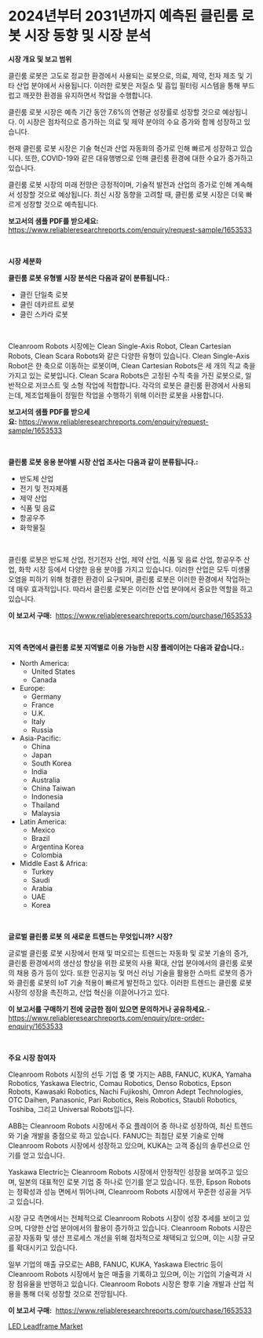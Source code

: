 <p><h1>2024년부터 2031년까지 예측된 클린룸 로봇 시장 동향 및 시장 분석</h1></p><p><strong>시장 개요 및 보고 범위</strong></p>
<p><p>클린룸 로봇은 고도로 정교한 환경에서 사용되는 로봇으로, 의료, 제약, 전자 제조 및 기타 산업 분야에서 사용됩니다. 이러한 로봇은 저질소 및 흡입 필터링 시스템을 통해 부드럽고 깨끗한 환경을 유지하면서 작업을 수행합니다.</p><p>클린룸 로봇 시장은 예측 기간 동안 7.6%의 연평균 성장률로 성장할 것으로 예상됩니다. 이 시장은 점차적으로 증가하는 의료 및 제약 분야의 수요 증가와 함께 성장하고 있습니다.</p><p>현재 클린룸 로봇 시장은 기술 혁신과 산업 자동화의 증가로 인해 빠르게 성장하고 있습니다. 또한, COVID-19와 같은 대유행병으로 인해 클린룸 환경에 대한 수요가 증가하고 있습니다.</p><p>클린룸 로봇 시장의 미래 전망은 긍정적이며, 기술적 발전과 산업의 증가로 인해 계속해서 성장할 것으로 예상됩니다. 최신 시장 동향을 고려할 때, 클린룸 로봇 시장은 더욱 빠르게 성장할 것으로 예측됩니다.</p></p>
<p><strong>보고서의 샘플 PDF를 받으세요:</strong> <a href="https://www.reliableresearchreports.com/enquiry/request-sample/1653533">https://www.reliableresearchreports.com/enquiry/request-sample/1653533</a></p>
<p>&nbsp;</p>
<p><strong>시장 세분화</strong></p>
<p><strong>클린룸 로봇 유형별 시장 분석은 다음과 같이 분류됩니다.:</strong></p>
<p><ul><li>클린 단일축 로봇</li><li>클린 데카르트 로봇</li><li>클린 스카라 로봇</li></ul></p>
<p>&nbsp;</p>
<p><p>Cleanroom Robots 시장에는 Clean Single-Axis Robot, Clean Cartesian Robots, Clean Scara Robots와 같은 다양한 유형이 있습니다. Clean Single-Axis Robot은 한 축으로 이동하는 로봇이며, Clean Cartesian Robots은 세 개의 직교 축을 가지고 있는 로봇입니다. Clean Scara Robots은 고정된 수직 축을 가진 로봇으로, 일반적으로 저코스트 및 소형 작업에 적합합니다. 각각의 로봇은 클린룸 환경에서 사용되는데, 제조업체들이 정밀한 작업을 수행하기 위해 이러한 로봇을 사용합니다.</p></p>
<p><strong>보고서의 샘플 PDF를 받으세요:</strong>&nbsp;<a href="https://www.reliableresearchreports.com/enquiry/request-sample/1653533">https://www.reliableresearchreports.com/enquiry/request-sample/1653533</a></p>
<p>&nbsp;</p>
<p><strong> 클린룸 로봇 응용 분야별 시장 산업 조사는 다음과 같이 분류됩니다.:</strong></p>
<p><ul><li>반도체 산업</li><li>전기 및 전자제품</li><li>제약 산업</li><li>식품 및 음료</li><li>항공우주</li><li>화학물질</li></ul></p>
<p>&nbsp;</p>
<p><p>클린룸 로봇은 반도체 산업, 전기전자 산업, 제약 산업, 식품 및 음료 산업, 항공우주 산업, 화학 시장 등에서 다양한 응용 분야를 가지고 있습니다. 이러한 산업은 모두 미생물 오염을 피하기 위해 청결한 환경이 요구되며, 클린룸 로봇은 이러한 환경에서 작업하는 데 매우 효과적입니다. 따라서 클린룸 로봇은 이러한 산업 분야에서 중요한 역할을 하고 있습니다.</p></p>
<p><strong>이 보고서 구매:</strong>&nbsp; <a href="https://www.reliableresearchreports.com/purchase/1653533">https://www.reliableresearchreports.com/purchase/1653533</a></p>
<p>&nbsp;</p>
<p><strong>지역 측면에서 클린룸 로봇 지역별로 이용 가능한 시장 플레이어는 다음과 같습니다.:</strong></p>
<p><ul>
    <li>
        North America:
        <ul>
            <li>United States</li>
            <li>Canada</li>
        </ul>
    </li>
    <li>
        Europe:
        <ul>
            <li>Germany</li>
            <li>France</li>
            <li>U.K.</li>
            <li>Italy</li>
            <li>Russia</li>
        </ul>
    </li>
    <li>
        Asia-Pacific:
        <ul>
            <li>China</li>
            <li>Japan</li>
            <li>South Korea</li>
            <li>India</li>
            <li>Australia</li>
            <li>China Taiwan</li>
            <li>Indonesia</li>
            <li>Thailand</li>
            <li>Malaysia</li>
        </ul>
    </li>
    <li>
        Latin America:
        <ul>
            <li>Mexico</li>
            <li>Brazil</li>
            <li>Argentina Korea</li>
            <li>Colombia</li>
        </ul>
    </li>
    <li>
        Middle East & Africa:
        <ul>
            <li>Turkey</li>
            <li>Saudi</li>
            <li>Arabia</li>
            <li>UAE</li>
            <li>Korea</li>
        </ul>
    </li>
    </ul></p>
<p>&nbsp;</p>
<p><strong>글로벌 클린룸 로봇 의 새로운 트렌드는 무엇입니까? 시장?</strong></p>
<p><p>글로벌 클린룸 로봇 시장에서 현재 및 떠오르는 트렌드는 자동화 및 로봇 기술의 증가, 클린룸 환경에서의 생산성 향상을 위한 로봇의 사용 확대, 산업 분야에서의 클린룸 로봇의 채용 증가 등이 있다. 또한 인공지능 및 머신 러닝 기술을 활용한 스마트 로봇의 증가와 클린룸 로봇의 IoT 기술 적용이 빠르게 발전하고 있다. 이러한 트렌드는 클린룸 로봇 시장의 성장을 촉진하고, 산업 혁신을 이끌어나가고 있다.</p></p>
<p><strong>이 보고서를 구매하기 전에 궁금한 점이 있으면 문의하거나 공유하세요.</strong>- <a href="https://www.reliableresearchreports.com/enquiry/pre-order-enquiry/1653533">https://www.reliableresearchreports.com/enquiry/pre-order-enquiry/1653533</a></p>
<p>&nbsp;</p>
<p><strong>주요 시장 참여자</strong></p>
<p><p>Cleanroom Robots 시장의 선두 기업 중 몇 가지는 ABB, FANUC, KUKA, Yamaha Robotics, Yaskawa Electric, Comau Robotics, Denso Robotics, Epson Robots, Kawasaki Robotics, Nachi Fujikoshi, Omron Adept Technologies, OTC Daihen, Panasonic, Pari Robotics, Reis Robotics, Staubli Robotics, Toshiba, 그리고 Universal Robots입니다.</p><p>ABB는 Cleanroom Robots 시장에서 주요 플레이어 중 하나로 성장하여, 최신 트렌드와 기술 개발을 중점으로 하고 있습니다. FANUC는 최첨단 로봇 기술로 인해 Cleanroom Robots 시장에서 성장하고 있으며, KUKA는 고객 중심의 솔루션으로 인기를 얻고 있습니다.</p><p>Yaskawa Electric는 Cleanroom Robots 시장에서 안정적인 성장을 보여주고 있으며, 일본의 대표적인 로봇 기업 중 하나로 인기를 얻고 있습니다. 또한, Epson Robots는 정확성과 성능 면에서 뛰어나며, Cleanroom Robots 시장에서 꾸준한 성공을 거두고 있습니다.</p><p>시장 규모 측면에서는 전체적으로 Cleanroom Robots 시장이 성장 추세를 보이고 있으며, 다양한 산업 분야에서의 활용이 증가하고 있습니다. Cleanroom Robots 시장은 공장 자동화 및 생산 프로세스 개선을 위해 점차적으로 채택되고 있으며, 이는 시장 규모를 확대시키고 있습니다.</p><p>일부 기업의 매출 규모로는 ABB, FANUC, KUKA, Yaskawa Electric 등이 Cleanroom Robots 시장에서 높은 매출을 기록하고 있으며, 이는 기업의 기술력과 시장 점유율을 반영하고 있습니다. Cleanroom Robots 시장은 향후 기술 개발과 산업 적용을 통해 더욱 성장할 것으로 전망됩니다.</p></p>
<p><strong>이 보고서 구매:</strong>&nbsp;&nbsp;<a href="https://www.reliableresearchreports.com/purchase/1653533">https://www.reliableresearchreports.com/purchase/1653533</a></p>
<p><p><a href="https://github.com/Sinjinluong3e0awx2m195k76/Market-Research-Report-List-1/blob/main/led-leadframe-market.md">LED Leadframe Market</a></p></p>
